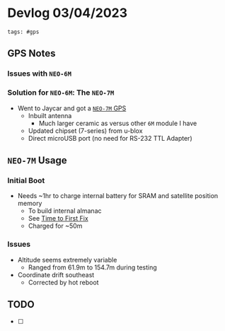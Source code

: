 # Devlog 03/04/2023

```text
tags: #gps
```

## GPS Notes

### Issues with `NEO-6M`

### Solution for `NEO-6M`: The `NEO-7M`

- Went to Jaycar and got a [`NEO-7M` GPS](https://www.jaycar.com.au/duinotech-gps-receiver-module-with-on-board-antenna/p/XC3710)
  - Inbuilt antenna
    - Much larger ceramic as versus other `6M` module I have
  - Updated chipset (7-series) from u-blox
  - Direct microUSB port (no need for RS-232 TTL Adapter)

## `NEO-7M` Usage

### Initial Boot

- Needs ~1hr to charge internal battery for SRAM and satellite position memory
  - To build internal almanac
  - See [Time to First Fix](https://en.wikipedia.org/wiki/Time_to_first_fix)
  - Charged for ~50m

### Issues

- Altitude seems extremely variable
  - Ranged from 61.9m to 154.7m during testing
- Coordinate drift southeast
  - Corrected by hot reboot

## TODO

- [ ]
